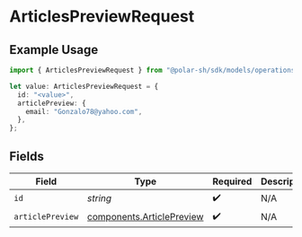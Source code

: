# ArticlesPreviewRequest

## Example Usage

```typescript
import { ArticlesPreviewRequest } from "@polar-sh/sdk/models/operations";

let value: ArticlesPreviewRequest = {
  id: "<value>",
  articlePreview: {
    email: "Gonzalo78@yahoo.com",
  },
};
```

## Fields

| Field                                                                  | Type                                                                   | Required                                                               | Description                                                            |
| ---------------------------------------------------------------------- | ---------------------------------------------------------------------- | ---------------------------------------------------------------------- | ---------------------------------------------------------------------- |
| `id`                                                                   | *string*                                                               | :heavy_check_mark:                                                     | N/A                                                                    |
| `articlePreview`                                                       | [components.ArticlePreview](../../models/components/articlepreview.md) | :heavy_check_mark:                                                     | N/A                                                                    |